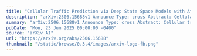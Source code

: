 ```yaml
---
title: "Cellular Traffic Prediction via Deep State Space Models with Attention Mechanism"
description: "arXiv:2506.15688v1 Announce Type: cross Abstract: Cellular traffic prediction is of great importance for operators to manage network resources and make decisions. Traffic is highly dynamic and influenced by many exogenous factors, which would lead to the degradation of traffic prediction accuracy. This paper proposes an end-to-end framework with two variants to explicitly characterize the spatiotemporal patterns of cellular traffic among neighboring cells. It uses convolutional neural networks with an attention mechanism to capture the spatial dynamics and Kalman filter for temporal modelling. Besides, we can fully exploit the auxiliary information such as social activities to improve prediction performance. We conduct extensive experiments on three real-world datasets. The results show that our proposed models outperform the state-of-the-art machine learning techniques in terms of prediction accuracy."
summary: "arXiv:2506.15688v1 Announce Type: cross Abstract: Cellular traffic prediction is of great importance for operators to manage network resources and make decisions. Traffic is highly dynamic and influenced by many exogenous factors, which would lead to the degradation of traffic prediction accuracy. This paper proposes an end-to-end framework with two variants to explicitly characterize the spatiotemporal patterns of cellular traffic among neighboring cells. It uses convolutional neural networks with an attention mechanism to capture the spatial dynamics and Kalman filter for temporal modelling. Besides, we can fully exploit the auxiliary information such as social activities to improve prediction performance. We conduct extensive experiments on three real-world datasets. The results show that our proposed models outperform the state-of-the-art machine learning techniques in terms of prediction accuracy."
pubDate: "Mon, 23 Jun 2025 00:00:00 -0400"
source: "arXiv AI"
url: "https://arxiv.org/abs/2506.15688"
thumbnail: "/static/browse/0.3.4/images/arxiv-logo-fb.png"
---
```


